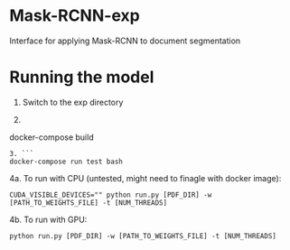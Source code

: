 # Mask-RCNN-exp
Interface for applying Mask-RCNN to document segmentation

# Running the model

1. Switch to the exp directory
2. ```
docker-compose build
```
3. ```
docker-compose run test bash
```
4a. To run with CPU (untested, might need to finagle with docker image):
```
CUDA_VISIBLE_DEVICES="" python run.py [PDF_DIR] -w [PATH_TO_WEIGHTS_FILE] -t [NUM_THREADS]
```

4b. To run with GPU:

```
python run.py [PDF_DIR] -w [PATH_TO_WEIGHTS_FILE] -t [NUM_THREADS]
```

